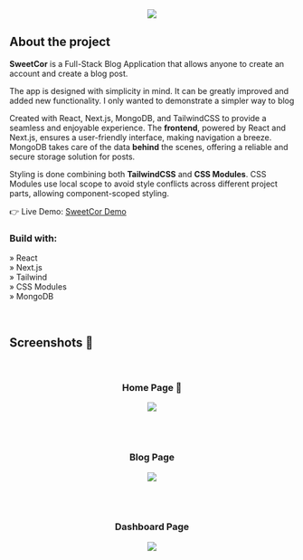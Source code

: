 
<div align='center'><img src='https://github.com/DaneConstantin/sweetcorSSG/assets/145013631/88ed8fed-5479-47d3-a101-7b5fa8547eb5' />
</div>

<h2>About the project</h2>


<p><b>SweetCor</b> is a Full-Stack Blog Application that allows anyone to create an account and create a blog post.

 The app is designed with simplicity in mind. It can be greatly improved and added new functionality. I only wanted to demonstrate a simpler way to blog

Created with React, Next.js, MongoDB, and TailwindCSS to provide a seamless and enjoyable experience. 
The <b>frontend</b>, powered by React and Next.js, ensures a user-friendly interface, making navigation a breeze. <br/>
MongoDB takes care of the data <b>behind</b> the scenes, offering a reliable and secure storage solution for posts. <br/>

Styling is done combining both <b>TailwindCSS</b> and <b>CSS Modules</b>. CSS Modules use local scope to avoid style conflicts across different project parts, allowing component-scoped styling.
</p>

👉 Live Demo: <a href='https://sweetcor-ssg.vercel.app/'>SweetCor Demo</a>

<h3>Build with:</h3>

» React<br>
» Next.js <br>
» Tailwind <br>
» CSS Modules<br>
» MongoDB <br>

<br>

<h2>Screenshots 📸</h2>
<br>
<h3 align='center'>Home Page 🏡</h3>

<div align='center'>
<img src='https://github.com/DaneConstantin/sweetcorSSG/assets/145013631/6e26b736-e2b1-41a7-a046-8d2186b24a13' />
</div>

<br><br>

<h3 align='center'>Blog Page</h3>

<div align='center'>
<img src='https://github.com/DaneConstantin/sweetcorSSG/assets/145013631/ab4de999-e23a-4bbb-ac11-ce75b526208a' />
</div>

<br><br>

<h3 align='center'>Dashboard Page</h3>

<div align='center'>
<img src='https://github.com/DaneConstantin/sweetcorSSG/assets/145013631/3a1aa56f-5a4c-4bfe-9287-ae8e41b944f3' />

</div>
